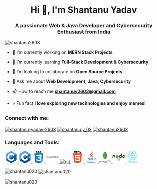 <h1 align="center">Hi 👋, I'm Shantanu Yadav</h1>
<h3 align="center">A passionate Web & Java Developer and Cybersecurity Enthusiast from India</h3>

<p align="left"> <img src="https://komarev.com/ghpvc/?username=shantanu2603&label=Profile%20views&color=0e75b6&style=flat" alt="shantanu2603" /> </p>

- 🔭 I’m currently working on **MERN Stack Projects**

- 🌱 I’m currently learning **Full-Stack Development & Cybersecurity**

- 👯 I’m looking to collaborate on **Open Source Projects**

- 💬 Ask me about **Web Development, Java, Cybersecurity**

- 📫 How to reach me **shantanuy2603@gmail.com**

- ⚡ Fun fact **I love exploring new technologies and enjoy memes!**

<h3 align="left">Connect with me:</h3>
<p align="left">
<a href="https://linkedin.com/in/shantanu-yadav-2603" target="blank"><img align="center" src="https://cdn.jsdelivr.net/npm/simple-icons@3.0.1/icons/linkedin.svg" alt="shantanu-yadav-2603" height="30" width="40" /></a>
<a href="https://instagram.com/shantanu.y_03" target="blank"><img align="center" src="https://cdn.jsdelivr.net/npm/simple-icons@3.0.1/icons/instagram.svg" alt="shantanu.y_03" height="30" width="40" /></a>
<a href="https://www.leetcode.com/shantanu2603" target="blank"><img align="center" src="https://cdn.jsdelivr.net/npm/simple-icons@3.0.1/icons/leetcode.svg" alt="shantanu2603" height="30" width="40" /></a>
</p>

<h3 align="left">Languages and Tools:</h3>
<p align="left"> 
<a href="https://www.cprogramming.com/" target="_blank"> <img src="https://raw.githubusercontent.com/devicons/devicon/master/icons/c/c-original.svg" alt="c" width="40" height="40"/> </a> 
<a href="https://www.w3schools.com/cpp/" target="_blank"> <img src="https://raw.githubusercontent.com/devicons/devicon/master/icons/cplusplus/cplusplus-original.svg" alt="cplusplus" width="40" height="40"/> </a> 
<a href="https://www.w3schools.com/css/" target="_blank"> <img src="https://raw.githubusercontent.com/devicons/devicon/master/icons/css3/css3-original-wordmark.svg" alt="css3" width="40" height="40"/> </a> 
<a href="https://expressjs.com" target="_blank"> <img src="https://raw.githubusercontent.com/devicons/devicon/master/icons/express/express-original-wordmark.svg" alt="express" width="40" height="40"/> </a> 
<a href="https://git-scm.com/" target="_blank"> <img src="https://www.vectorlogo.zone/logos/git-scm/git-scm-icon.svg" alt="git" width="40" height="40"/> </a> 
<a href="https://www.w3.org/html/" target="_blank"> <img src="https://raw.githubusercontent.com/devicons/devicon/master/icons/html5/html5-original-wordmark.svg" alt="html5" width="40" height="40"/> </a> 
<a href="https://www.java.com" target="_blank"> <img src="https://raw.githubusercontent.com/devicons/devicon/master/icons/java/java-original.svg" alt="java" width="40" height="40"/> </a> 
<a href="https://www.mongodb.com/" target="_blank"> <img src="https://raw.githubusercontent.com/devicons/devicon/master/icons/mongodb/mongodb-original-wordmark.svg" alt="mongodb" width="40" height="40"/> </a> 
<a href="https://nodejs.org" target="_blank"> <img src="https://raw.githubusercontent.com/devicons/devicon/master/icons/nodejs/nodejs-original-wordmark.svg" alt="nodejs" width="40" height="40"/> </a> 
<a href="https://reactjs.org/" target="_blank"> <img src="https://raw.githubusercontent.com/devicons/devicon/master/icons/react/react-original-wordmark.svg" alt="react" width="40" height="40"/> </a> 
</p>

<p><img align="left" src="https://github-readme-stats.vercel.app/api/top-langs?username=shantanu020&show_icons=true&locale=en&layout=compact" alt="shantanu020" /></p>

<p>&nbsp;<img align="center" src="https://github-readme-stats.vercel.app/api?username=shantanu020&show_icons=true&locale=en" alt="shantanu020" /></p>

<p><img align="center" src="https://github-readme-streak-stats.herokuapp.com/?user=shantanu020&" alt="shantanu020" /></p>
